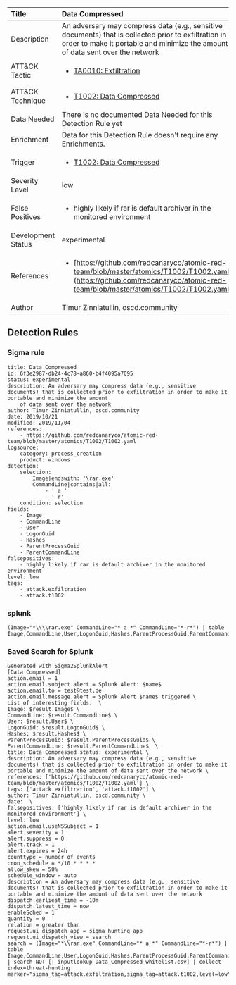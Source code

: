 | Title                | Data Compressed                                                                                                                                                 |
|:---------------------|:------------------------------------------------------------------------------------------------------------------------------------------------------------|
| Description          | An adversary may compress data (e.g., sensitive documents) that is collected prior to exfiltration in order to make it portable and minimize the amount of data sent over the network                                                                                                                                           |
| ATT&amp;CK Tactic    |  <ul><li>[TA0010: Exfiltration](https://attack.mitre.org/tactics/TA0010)</li></ul>  |
| ATT&amp;CK Technique | <ul><li>[T1002: Data Compressed](https://attack.mitre.org/techniques/T1002)</li></ul>  |
| Data Needed          |  There is no documented Data Needed for this Detection Rule yet  |
| Enrichment           |  Data for this Detection Rule doesn't require any Enrichments.  |
| Trigger              | <ul><li>[T1002: Data Compressed](../Triggers/T1002.md)</li></ul>  |
| Severity Level       | low |
| False Positives      | <ul><li>highly likely if rar is default archiver in the monitored environment</li></ul>  |
| Development Status   | experimental |
| References           | <ul><li>[https://github.com/redcanaryco/atomic-red-team/blob/master/atomics/T1002/T1002.yaml](https://github.com/redcanaryco/atomic-red-team/blob/master/atomics/T1002/T1002.yaml)</li></ul>  |
| Author               | Timur Zinniatullin, oscd.community |


## Detection Rules

### Sigma rule

```
title: Data Compressed
id: 6f3e2987-db24-4c78-a860-b4f4095a7095
status: experimental
description: An adversary may compress data (e.g., sensitive documents) that is collected prior to exfiltration in order to make it portable and minimize the amount
    of data sent over the network
author: Timur Zinniatullin, oscd.community
date: 2019/10/21
modified: 2019/11/04
references:
    - https://github.com/redcanaryco/atomic-red-team/blob/master/atomics/T1002/T1002.yaml
logsource:
    category: process_creation
    product: windows
detection:
    selection:
        Image|endswith: '\rar.exe'
        CommandLine|contains|all:
            - ' a '
            - '-r'
    condition: selection
fields:
    - Image
    - CommandLine
    - User
    - LogonGuid
    - Hashes
    - ParentProcessGuid
    - ParentCommandLine
falsepositives:
    - highly likely if rar is default archiver in the monitored environment
level: low
tags:
    - attack.exfiltration
    - attack.t1002

```





### splunk
    
```
(Image="*\\\\rar.exe" CommandLine="* a *" CommandLine="*-r*") | table Image,CommandLine,User,LogonGuid,Hashes,ParentProcessGuid,ParentCommandLine
```






### Saved Search for Splunk

```
Generated with Sigma2SplunkAlert
[Data Compressed]
action.email = 1
action.email.subject.alert = Splunk Alert: $name$
action.email.to = test@test.de
action.email.message.alert = Splunk Alert $name$ triggered \
List of interesting fields:  \
Image: $result.Image$ \
CommandLine: $result.CommandLine$ \
User: $result.User$ \
LogonGuid: $result.LogonGuid$ \
Hashes: $result.Hashes$ \
ParentProcessGuid: $result.ParentProcessGuid$ \
ParentCommandLine: $result.ParentCommandLine$  \
title: Data Compressed status: experimental \
description: An adversary may compress data (e.g., sensitive documents) that is collected prior to exfiltration in order to make it portable and minimize the amount of data sent over the network \
references: ['https://github.com/redcanaryco/atomic-red-team/blob/master/atomics/T1002/T1002.yaml'] \
tags: ['attack.exfiltration', 'attack.t1002'] \
author: Timur Zinniatullin, oscd.community \
date:  \
falsepositives: ['highly likely if rar is default archiver in the monitored environment'] \
level: low
action.email.useNSSubject = 1
alert.severity = 1
alert.suppress = 0
alert.track = 1
alert.expires = 24h
counttype = number of events
cron_schedule = */10 * * * *
allow_skew = 50%
schedule_window = auto
description = An adversary may compress data (e.g., sensitive documents) that is collected prior to exfiltration in order to make it portable and minimize the amount of data sent over the network
dispatch.earliest_time = -10m
dispatch.latest_time = now
enableSched = 1
quantity = 0
relation = greater than
request.ui_dispatch_app = sigma_hunting_app
request.ui_dispatch_view = search
search = (Image="*\\rar.exe" CommandLine="* a *" CommandLine="*-r*") | table Image,CommandLine,User,LogonGuid,Hashes,ParentProcessGuid,ParentCommandLine,host | search NOT [| inputlookup Data_Compressed_whitelist.csv] | collect index=threat-hunting marker="sigma_tag=attack.exfiltration,sigma_tag=attack.t1002,level=low"
```
